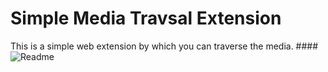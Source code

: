# Simple Media Travsal Extension
This is a simple web extension by which you can traverse the media.
####![Readme](https://user-images.githubusercontent.com/56439649/97322408-c63cd000-1895-11eb-826c-7a49e04d03cd.PNG)
